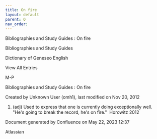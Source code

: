 ```yaml
---
title: On fire
layout: default
parent: O
nav_order:
---
```


Bibliographies and Study Guides : On fire

Bibliographies and Study Guides

Dictionary of Geneseo English

View All Entries

M-P

Bibliographies and Study Guides : On fire

Created by  Unknown User (omh1), last modified on Nov 20, 2012

1. (adj) Used to express that one is currently doing exceptionally well. &quot;He's going to break the record, he's on fire.&quot;  Horowitz 2012

Document generated by Confluence on May 22, 2023 12:37

Atlassian
